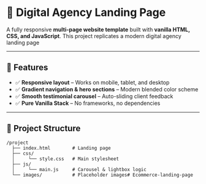 # 🚀 Digital Agency Landing Page

A fully responsive **multi-page website template** built with **vanilla HTML, CSS, and JavaScript**.
This project replicates a modern digital agency landing page

---

## 📂 Features

* ✅ **Responsive layout** – Works on mobile, tablet, and desktop
* ✅ **Gradient navigation & hero sections** – Modern blended color scheme
* ✅ **Smooth testimonial carousel** – Auto-sliding client feedback
* ✅ **Pure Vanilla Stack** – No frameworks, no dependencies

---

## 📁 Project Structure

```
/project
  ├── index.html        # Landing page
  ├── css/
  │     └── style.css   # Main stylesheet
  ├── js/
  │     └── main.js     # Carousel & lightbox logic
  └── images/           # Placeholder images# Ecommerce-landing-page
